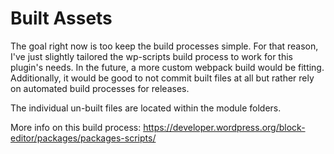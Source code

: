 # Built Assets

The goal right now is too keep the build processes simple. For that reason, I've just slightly tailored the wp-scripts build process to work for this plugin's needs. In the future, a more custom webpack build would be fitting. Additionally, it would be good to not commit built files at all but rather rely on automated build processes for releases.

The individual un-built files are located within the module folders.

More info on this build process: https://developer.wordpress.org/block-editor/packages/packages-scripts/
